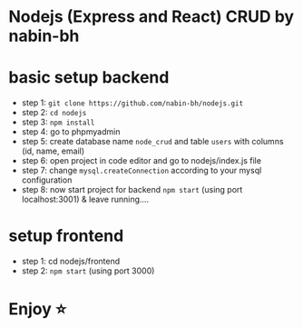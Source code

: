 # Nodejs (Express and React) CRUD by nabin-bh 

# basic setup backend 
- step 1: `git clone https://github.com/nabin-bh/nodejs.git`
- step 2: `cd nodejs`
- step 3: `npm install`
- step 4: go to phpmyadmin
- step 5: create database name `node_crud` and table `users` with columns (id, name, email)
- step 6: open project in code editor and go to nodejs/index.js file
- step 7: change `mysql.createConnection` according to your mysql configuration
- step 8: now start project for backend `npm start` (using port localhost:3001) & leave running....

# setup frontend 
- step 1: cd nodejs/frontend
- step 2: `npm start` (using port 3000)



# Enjoy ⭐️
